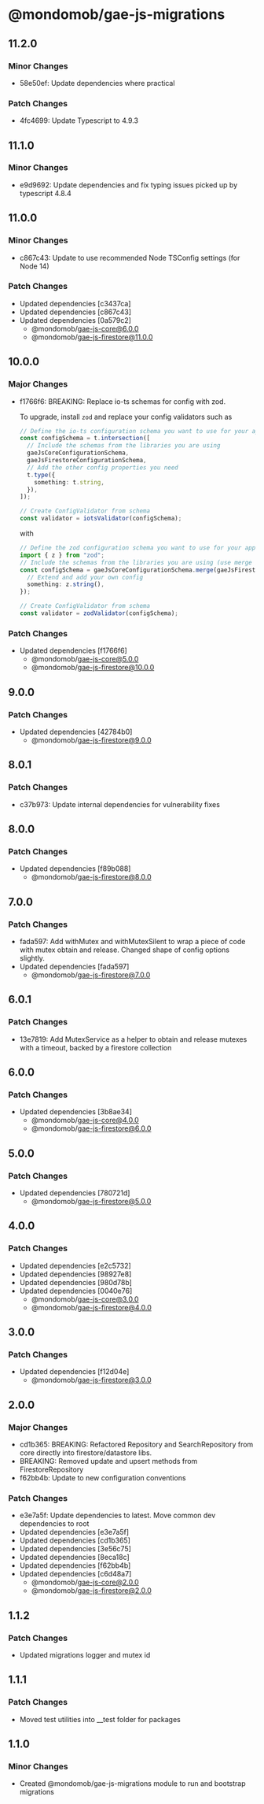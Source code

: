 # @mondomob/gae-js-migrations

## 11.2.0

### Minor Changes

- 58e50ef: Update dependencies where practical

### Patch Changes

- 4fc4699: Update Typescript to 4.9.3

## 11.1.0

### Minor Changes

- e9d9692: Update dependencies and fix typing issues picked up by typescript 4.8.4

## 11.0.0

### Minor Changes

- c867c43: Update to use recommended Node TSConfig settings (for Node 14)

### Patch Changes

- Updated dependencies [c3437ca]
- Updated dependencies [c867c43]
- Updated dependencies [0a579c2]
  - @mondomob/gae-js-core@6.0.0
  - @mondomob/gae-js-firestore@11.0.0

## 10.0.0

### Major Changes

- f1766f6: BREAKING: Replace io-ts schemas for config with zod.

  To upgrade, install `zod` and replace your config validators such as

  ```typescript
  // Define the io-ts configuration schema you want to use for your app
  const configSchema = t.intersection([
    // Include the schemas from the libraries you are using
    gaeJsCoreConfigurationSchema,
    gaeJsFirestoreConfigurationSchema,
    // Add the other config properties you need
    t.type({
      something: t.string,
    }),
  ]);

  // Create ConfigValidator from schema
  const validator = iotsValidator(configSchema);
  ```

  with

  ```typescript
  // Define the zod configuration schema you want to use for your app
  import { z } from "zod";
  // Include the schemas from the libraries you are using (use merge if there are multiple)
  const configSchema = gaeJsCoreConfigurationSchema.merge(gaeJsFirestoreConfigurationSchema).extend({
    // Extend and add your own config
    something: z.string(),
  });

  // Create ConfigValidator from schema
  const validator = zodValidator(configSchema);
  ```

### Patch Changes

- Updated dependencies [f1766f6]
  - @mondomob/gae-js-core@5.0.0
  - @mondomob/gae-js-firestore@10.0.0

## 9.0.0

### Patch Changes

- Updated dependencies [42784b0]
  - @mondomob/gae-js-firestore@9.0.0

## 8.0.1

### Patch Changes

- c37b973: Update internal dependencies for vulnerability fixes

## 8.0.0

### Patch Changes

- Updated dependencies [f89b088]
  - @mondomob/gae-js-firestore@8.0.0

## 7.0.0

### Patch Changes

- fada597: Add withMutex and withMutexSilent to wrap a piece of code with mutex obtain and release. Changed shape of config options slightly.
- Updated dependencies [fada597]
  - @mondomob/gae-js-firestore@7.0.0

## 6.0.1

### Patch Changes

- 13e7819: Add MutexService as a helper to obtain and release mutexes with a timeout, backed by a firestore collection

## 6.0.0

### Patch Changes

- Updated dependencies [3b8ae34]
  - @mondomob/gae-js-core@4.0.0
  - @mondomob/gae-js-firestore@6.0.0

## 5.0.0

### Patch Changes

- Updated dependencies [780721d]
  - @mondomob/gae-js-firestore@5.0.0

## 4.0.0

### Patch Changes

- Updated dependencies [e2c5732]
- Updated dependencies [98927e8]
- Updated dependencies [980d78b]
- Updated dependencies [0040e76]
  - @mondomob/gae-js-core@3.0.0
  - @mondomob/gae-js-firestore@4.0.0

## 3.0.0

### Patch Changes

- Updated dependencies [f12d04e]
  - @mondomob/gae-js-firestore@3.0.0

## 2.0.0

### Major Changes

- cd1b365: BREAKING: Refactored Repository and SearchRepository from core directly into firestore/datastore libs.
- BREAKING: Removed update and upsert methods from FirestoreRepository
- f62bb4b: Update to new configuration conventions

### Patch Changes

- e3e7a5f: Update dependencies to latest. Move common dev dependencies to root
- Updated dependencies [e3e7a5f]
- Updated dependencies [cd1b365]
- Updated dependencies [3e56c75]
- Updated dependencies [8eca18c]
- Updated dependencies [f62bb4b]
- Updated dependencies [c6d48a7]
  - @mondomob/gae-js-core@2.0.0
  - @mondomob/gae-js-firestore@2.0.0

## 1.1.2

### Patch Changes

- Updated migrations logger and mutex id

## 1.1.1

### Patch Changes

- Moved test utilities into \_\_test folder for packages

## 1.1.0

### Minor Changes

- Created @mondomob/gae-js-migrations module to run and bootstrap migrations
